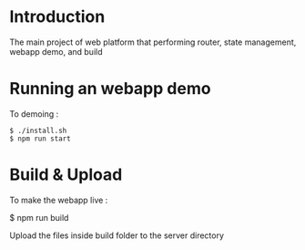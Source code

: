# Introduction

The main project of web platform that performing router, state management, webapp demo, and build

# Running an webapp demo
To demoing :

```
$ ./install.sh
$ npm run start
```

# Build & Upload
To make the webapp live :

$ npm run build

Upload the files inside build folder to the server directory